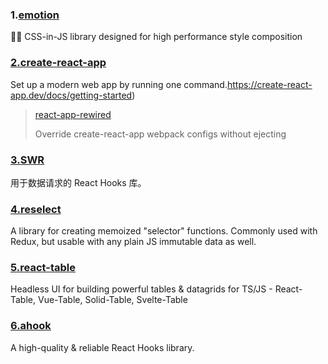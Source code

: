### 1.[emotion](https://github.com/emotion-js/emotion)

👩‍🎤 CSS-in-JS library designed for high performance style composition

### [2.create-react-app](https://create-react-app.dev/)

Set up a modern web app by running one command.https://create-react-app.dev/docs/getting-started)

> [react-app-rewired](https://github.com/timarney/react-app-rewired)
>
> Override create-react-app webpack configs without ejecting

### [3.SWR](https://swr.vercel.app/zh-CN)

用于数据请求的 React Hooks 库。

### [4.reselect](https://www.npmjs.com/package/reselect) 

A library for creating memoized "selector" functions. Commonly used with Redux, but usable with any plain JS immutable data as well.

### [5.react-table](https://www.npmjs.com/package/react-table)

Headless UI for building powerful tables & datagrids for TS/JS - React-Table, Vue-Table, Solid-Table, Svelte-Table

### [6.ahook](https://www.npmjs.com/package/ahooks)

A high-quality & reliable React Hooks library.
